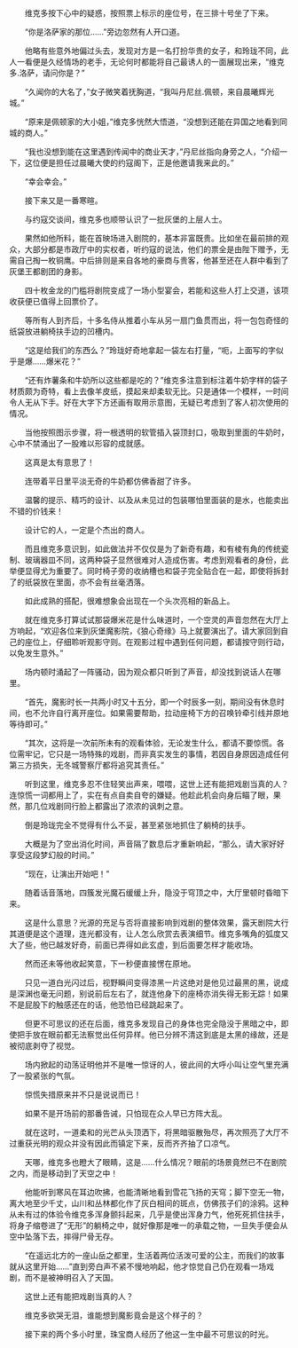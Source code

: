 　　维克多按下心中的疑惑，按照票上标示的座位号，在三排十号坐了下来。

　　“你是洛萨家的那位……”旁边忽然有人开口道。

　　他略有些意外地偏过头去，发现对方是一名打扮华贵的女子，和玲珑不同，此人一看便是久经情场的老手，无论何时都能将自己最诱人的一面展现出来，“维克多.洛萨，请问你是？”

　　“久闻你的大名了，”女子微笑着抚胸道，“我叫丹尼丝.佩顿，来自晨曦辉光城。”

　　“原来是佩顿家的大小姐，”维克多恍然大悟道，“没想到还能在异国之地看到同城的商人。”

　　“我也没想到能在这里遇到传闻中的商业天才，”丹尼丝指向身旁之人，“介绍一下，这位便是担任过晨曦大使的约寇阁下，正是他邀请我来此的。”

　　“幸会幸会。”

　　接下来又是一番寒暄。

　　与约寇交谈间，维克多也顺带认识了一批灰堡的上层人士。

　　果然如他所料，能在首映场进入剧院的，基本非富既贵。比如坐在最前排的观众，大部分都是市政厅中的实权者，听约寇的说法，他们的票全是由陛下赠予，无需自己掏一枚铜鹰。中后排则是来自各地的豪商与贵客，他甚至还在人群中看到了灰堡王都剧团的身影。

　　四十枚金龙的门槛将剧院变成了一场小型宴会，若能和这些人打上交道，该项收获便已值得上回票价了。

　　等所有人到齐后，十多名侍从推着小车从另一扇门鱼贯而出，将一包包奇怪的纸袋放进躺椅扶手边的凹槽内。

　　“这是给我们的东西么？”玲珑好奇地拿起一袋左右打量，“呃，上面写的字似乎是爆……爆米花？”

　　“还有炸薯条和牛奶所以这些都是吃的？”维克多注意到标注着牛奶字样的袋子材质颇为奇特，看上去像羊皮纸，摸起来却柔软无比。只是通体一个模样，一时间令人无从下手。好在大字下方还画有取用示意图，无疑已考虑到了客人初次使用的情况。

　　当他按照图示步骤，将一根透明的软管插入袋顶封口，吸取到里面的牛奶时，心中不禁涌出了一股难以形容的成就感。

　　这真是太有意思了！

　　连带着平日里平淡无奇的牛奶都仿佛香甜了许多。

　　温馨的提示、精巧的设计、以及从未见过的包装哪怕里面装的是水，也能卖出不错的价钱来！

　　设计它的人，一定是个杰出的商人。

　　而且维克多意识到，如此做法并不仅仅是为了新奇有趣，和有棱有角的传统瓷制、玻璃器皿不同，这两种袋子显然很难对人造成伤害。考虑到观看者的身份，此举便显得尤为重要了。同时椅子旁的收纳槽也和袋子完全贴合在一起，即使将拆封了的纸袋放在里面，亦不会有丝毫洒落。

　　如此成熟的搭配，很难想象会出现在一个头次亮相的新品上。

　　就在维克多打算试试那袋爆米花是什么味道时，一个空灵的声音忽然在大厅上方响起，“欢迎各位来到灰堡魔影院，《狼心奇缘》马上就要演出了。请大家回到自己的座位上，仔细聆听观影守则。在观影过程中遇到任何问题，都请按守则行动，以免发生意外。”

　　场内顿时涌起了一阵骚动，因为观众都只听到了声音，却没找到说话人在哪里。

　　“首先，魔影时长一共两小时又十五分，即一个时辰多一刻，期间没有休息时间，也不允许自行离开座位。如果需要帮助，拉动座椅下方的召唤铃牵引线并原地等待即可。”

　　“其次，这将是一次前所未有的观看体验，无论发生什么，都请不要惊慌。各位需牢记，它只是一场特殊的戏剧，而非真实发生的事情，若因自身原因造成任何第三方损失，无冬城警察厅都将追究其责任。”

　　听到这里，维克多忍不住轻笑出声来，喂喂，这世上还有能把戏剧当真的人？连惊慌一词都用上了，实在有点自卖自夸的嫌疑。他趁此机会向身后瞄了眼，果然，那几位戏剧同行脸上都露出了浓浓的讽刺之意。

　　倒是玲珑完全不觉得有什么不妥，甚至紧张地抓住了躺椅的扶手。

　　大概是为了空出消化时间，声音隔了数息后才重新响起，“那么，请大家好好享受这段梦幻般的时间。”

　　“现在，让演出开始吧！”

　　随着话音落地，四簇发光魔石缓缓上升，隐没于穹顶之中，大厅里顿时昏暗下来。

　　这是什么意思？光源的充足与否将直接影响到戏剧的整体效果，露天剧院大行其道便是这个道理，连光都没有，让人怎么欣赏去表演细节。维克多嘴角的弧度又大了些，他已越发好奇，前面已弄得如此玄虚，到后面要怎样才能收场。

　　然而还未等他收起笑意，下一秒便直接愣在原地。

　　只见一道白光闪过后，视野瞬间变得漆黑一片这绝对是他见过最黑的黑，说成是深渊也毫无问题，别说前后左右了，就连他身下的座椅亦消失得无影无踪！如果不是屁股下的触感还在的话，他恐怕已经跳起来了。

　　但更不可思议的还在后面，维克多发现自己的身体也完全隐没于黑暗之中，即使把手放在眼前都无法察觉出任何异样。他已分辨不清这到底是太黑的缘故，还是被彻底剥夺了视觉。

　　场内掀起的动荡证明他并不是唯一惊讶的人，彼此间的大呼小叫让空气里充满了一股紧张的气氛。

　　惊慌失措原来并不只是说说而已！

　　如果不是开场前的那番告诫，只怕现在众人早已方阵大乱。

　　就在这时，一道柔和的光芒从头顶洒下，将黑暗驱散殆尽，再次照亮了大厅不过重获光明的观众并没有因此而镇定下来，反而齐齐抽了口凉气。

　　天哪，维克多也瞪大了眼睛，这是……什么情况？眼前的场景竟然已不在剧院之内，而是移动到了天空之中！

　　他能听到寒风在耳边吹拂，也能清晰地看到雪花飞扬的天穹；脚下空无一物，离大地至少千丈，山川和丛林都化作了灰白相间的斑点，仿佛孩子们的涂鸦。这种从未有过的体验令维克多浑身颤抖起来，几乎是使出浑身力气，他死死抓住扶手，将身子缩卷进了“无形”的躺椅之中，就好像那是唯一的承载之物，一旦失手便会从空中坠落下去，摔得尸骨无存。

　　“在遥远北方的一座山岳之都里，生活着两位活泼可爱的公主，而我们的故事就从这里开始……”直到旁白声不紧不慢地响起，他才惊觉自己仍在观看一场戏剧，而不是被神明召入了天国。

　　这世上还有能把戏剧当真的人？

　　维克多欲哭无泪，谁能想到魔影竟会是这个样子的？

　　接下来的两个多小时里，珠宝商人经历了他这一生中最不可思议的时光。

　　

　　

